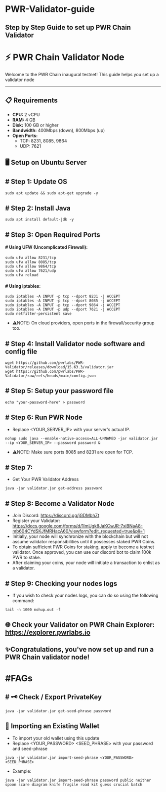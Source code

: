 # PWR-Validator-guide
## Step by Step Guide to set up PWR Chain Validator
# ⚡ PWR Chain Validator Node 

Welcome to the PWR Chain inaugural testnet! This guide helps you set up a validator node

---

## 📋 Requirements

- **CPU:** 2 vCPU  
- **RAM:** 4 GB  
- **Disk:** 100 GB or higher  
- **Bandwidth:** 400Mbps (down), 800Mbps (up)  
- **Open Ports:**
  - TCP: 8231, 8085, 9864
  - UDP: 7621

## 🖥️ Setup on Ubuntu Server

## # Step 1: Update OS
```
sudo apt update && sudo apt-get upgrade -y
```

## # Step 2: Install Java
```
sudo apt install default-jdk -y
```
## # Step 3: Open Required Ports
#### # Using UFW (Uncomplicated Firewall):
```
sudo ufw allow 8231/tcp
sudo ufw allow 8085/tcp
sudo ufw allow 9864/tcp
sudo ufw allow 7621/udp
sudo ufw reload
```
#### # Using iptables:
```
sudo iptables -A INPUT -p tcp --dport 8231 -j ACCEPT
sudo iptables -A INPUT -p tcp --dport 8085 -j ACCEPT
sudo iptables -A INPUT -p tcp --dport 9864 -j ACCEPT
sudo iptables -A INPUT -p udp --dport 7621 -j ACCEPT
sudo netfilter-persistent save
```
- ⚠️NOTE: On cloud providers, open ports in the firewall/security group too.
## # Step 4: Install Validator node software and config file
```
wget https://github.com/pwrlabs/PWR-Validator/releases/download/15.63.3/validator.jar
wget https://github.com/pwrlabs/PWR-Validator/raw/refs/heads/main/config.json
```
## # Step 5: Setup your password file
```
echo "your-password-here" > password
```
## # Step 6: Run PWR Node
- Replace <YOUR_SERVER_IP> with your server's actual IP.
```
nohup sudo java --enable-native-access=ALL-UNNAMED -jar validator.jar --ip <YOUR_SERVER_IP> --password password &
```
- ⚠️NOTE: Make sure ports 8085 and 8231 are open for TCP.
## # Step 7: 
- Get Your PWR Validator Address
```
java -jar validator.jar get-address password
```

## # Step 8: Become a Validator Node
- Join Discord: https://discord.gg/jGDMbhZt
- Register your Validator: https://docs.google.com/forms/d/1ImUgk8JaKCwJR-7xiBNaA8-mb604CYdSKJfMRHacA60/viewform?edit_requested=true&pli=1
- Initially, your node will synchronize with the blockchain but will not assume validator responsibilities until it possesses staked PWR Coins.
- To obtain sufficient PWR Coins for staking, apply to become a testnet validator. Once approved, you can use our discord bot to claim 100k PWR to stake.
- After claiming your coins, your node will initiate a transaction to enlist as a validator.
## # Step 9: Checking your nodes logs

- If you wish to check your nodes logs, you can do so using the following command:
```
tail -n 1000 nohup.out -f
```
## 🌐 Check your Validator on PWR Chain Explorer: https://explorer.pwrlabs.io

## ✨Congratulations, you've now set up and run a PWR Chain validator node!


# #FAGs

## # 🗝 Check / Export PrivateKey
```
java -jar validator.jar get-seed-phrase password
```

## 🔄 Importing an Existing Wallet
- To import your old wallet using this update
- Replace <YOUR_PASSWORD> <SEED_PHRASE> with your password and seed-phrase
```
java -jar validator.jar import-seed-phrase <YOUR_PASSWORD> <SEED_PHRASE>
```
- Example:
```
java -jar validator.jar import-seed-phrase password public neither spoon scare diagram knife fragile road kit guess crucial batch
```





























